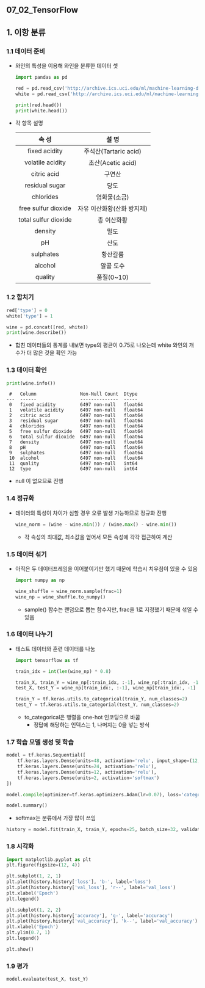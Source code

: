 ## 07_02_TensorFlow

## 1. 이항 분류

### 1.1 데이터 준비

- 와인의 특성을 이용해 와인을 분류한 데이터 셋

  ```python
  import pandas as pd
  
  red = pd.read_csv('http://archive.ics.uci.edu/ml/machine-learning-databases/wine-quality/winequality-red.csv', sep=';')
  white = pd.read_csv('http://archive.ics.uci.edu/ml/machine-learning-databases/wine-quality/winequality-white.csv', sep=';')
  
  print(red.head())
  print(white.head())
  ```

- 각 항목 설명

  |        속 성         |           설 명            |
  | :------------------: | :------------------------: |
  |    fixed acidity     |   주석산(Tartaric acid)    |
  |   volatile acidity   |     초산(Acetic acid)      |
  |     citric acid      |           구연산           |
  |    residual sugar    |            당도            |
  |      chlorides       |        염화물(소금)        |
  | free sulfur dioxide  | 자유 이산화황(산화 방지제) |
  | total sulfur dioxide |        총 이산화황         |
  |       density        |            밀도            |
  |          pH          |            산도            |
  |      sulphates       |          황산칼륨          |
  |       alcohol        |         알콜 도수          |
  |       quality        |         품질(0~10)         |

### 1.2 합치기

```python
red['type'] = 0
white['type'] = 1

wine = pd.concat([red, white])
print(wine.describe())
```

- 합친 데이터들의 통계를 내보면 type의 평균이 0.75로 나오는데 white 와인의 개수가 더 많은 것을 확인 가능

### 1.3 데이터 확인

```python
print(wine.info())
```

```
 #   Column                Non-Null Count  Dtype  
---  ------                --------------  -----  
 0   fixed acidity         6497 non-null   float64
 1   volatile acidity      6497 non-null   float64
 2   citric acid           6497 non-null   float64
 3   residual sugar        6497 non-null   float64
 4   chlorides             6497 non-null   float64
 5   free sulfur dioxide   6497 non-null   float64
 6   total sulfur dioxide  6497 non-null   float64
 7   density               6497 non-null   float64
 8   pH                    6497 non-null   float64
 9   sulphates             6497 non-null   float64
 10  alcohol               6497 non-null   float64
 11  quality               6497 non-null   int64  
 12  type                  6497 non-null   int64  
```

- null 이 없으므로 진행

### 1.4 정규화

- 데이터의 특성이 차이가 심할 경우 오류 발생 가능하므로 정규화 진행

  ```python
  wine_norm = (wine - wine.min()) / (wine.max() - wine.min())
  ```

  - 각 속성의 최대값, 최소값을 얻어서 모든 속성에 각각 접근하여 계산

### 1.5 데이터 섞기

- 아직은 두 데이터프레임을 이어붙이기만 했기 때문에 학습시 치우침이 있을 수 있음

  ```python
  import numpy as np
  
  wine_shuffle = wine_norm.sample(frac=1)
  wine_np = wine_shuffle.to_numpy()
  ```

  - sample() 함수는 랜덤으로 뽑는 함수지만, frac을 1로 지정했기 때문에 섞일 수 있음

### 1.6 데이터 나누기

- 테스트 데이터와 훈련 데이터를 나눔

  ```python
  import tensorflow as tf
  
  train_idx = int(len(wine_np) * 0.8)
  
  train_X, train_Y = wine_np[:train_idx, :-1], wine_np[:train_idx, -1]
  test_X, test_Y = wine_np[train_idx:, :-1], wine_np[train_idx:, -1]
  
  train_Y = tf.keras.utils.to_categorical(train_Y, num_classes=2)
  test_Y = tf.keras.utils.to_categorial(test_Y, num_classes=2)
  ```

  - to_categorical은 행렬을 one-hot 인코딩으로 바꿈
    - 정답에 해당하는 인덱스는 1, 나머지는 0을 넣는 방식

### 1.7 학습 모델 생성 및 학습

```python
model = tf.keras.Sequential([
    tf.keras.layers.Dense(units=48, activation='relu', input_shape=(12,)),
    tf.keras.layers.Dense(units=24, activation='relu'),
    tf.keras.layers.Dense(units=12, activation='relu'),
    tf.keras.layers.Dense(units=2, activation='softmax')
])

model.compile(optimizer=tf.keras.optimizers.Adam(lr=0.07), loss='categorical_crossentropy', metrics=['accuracy'])

model.summary()
```

- softmax는 분류에서 가장 많이 쓰임

```python
history = model.fit(train_X, train_Y, epochs=25, batch_size=32, validation_split=0.25)
```

### 1.8 시각화

```python
import matplotlib.pyplot as plt
plt.figure(figsize=(12, 4))

plt.subplot(1, 2, 1)
plt.plot(history.history['loss'], 'b-', label='loss')
plt.plot(history.history['val_loss'], 'r--', label='val_loss')
plt.xlabel('Epoch')
plt.legend()

plt.subplot(1, 2, 2)
plt.plot(history.history['accuracy'], 'g-', label='accuracy')
plt.plot(history.history['val_accuracy'], 'k--', label='val_accuracy')
plt.xlabel('Epoch')
plt.ylim(0.7, 1)
plt.legend()

plt.show()
```

### 1.9 평가

```python
model.evaluate(test_X, test_Y)
```

